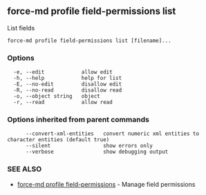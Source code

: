 ## force-md profile field-permissions list

List fields

```
force-md profile field-permissions list [filename]...
```

### Options

```
  -e, --edit            allow edit
  -h, --help            help for list
  -E, --no-edit         disallow edit
  -R, --no-read         disallow read
  -o, --object string   object
  -r, --read            allow read
```

### Options inherited from parent commands

```
      --convert-xml-entities   convert numeric xml entities to character entities (default true)
      --silent                 show errors only
      --verbose                show debugging output
```

### SEE ALSO

* [force-md profile field-permissions](force-md_profile_field-permissions.md)	 - Manage field permissions

